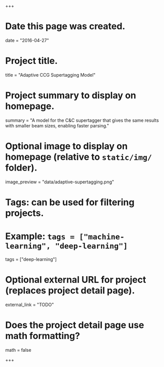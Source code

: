 +++
# Date this page was created.
date = "2016-04-27"

# Project title.
title = "Adaptive CCG Supertagging Model"

# Project summary to display on homepage.
summary = "A model for the C&C supertagger that gives the same results with smaller beam sizes, enabling faster parsing."

# Optional image to display on homepage (relative to `static/img/` folder).
image_preview = "data/adaptive-supertagging.png"

# Tags: can be used for filtering projects.
# Example: `tags = ["machine-learning", "deep-learning"]`
tags = ["deep-learning"]

# Optional external URL for project (replaces project detail page).
external_link = "TODO"

# Does the project detail page use math formatting?
math = false

+++

